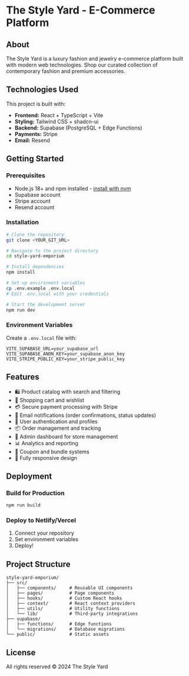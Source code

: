 # The Style Yard - E-Commerce Platform

## About

The Style Yard is a luxury fashion and jewelry e-commerce platform built with modern web technologies. Shop our curated collection of contemporary fashion and premium accessories.

## Technologies Used

This project is built with:

- **Frontend:** React + TypeScript + Vite
- **Styling:** Tailwind CSS + shadcn-ui
- **Backend:** Supabase (PostgreSQL + Edge Functions)
- **Payments:** Stripe
- **Email:** Resend

## Getting Started

### Prerequisites

- Node.js 18+ and npm installed - [install with nvm](https://github.com/nvm-sh/nvm#installing-and-updating)
- Supabase account
- Stripe account
- Resend account

### Installation

```sh
# Clone the repository
git clone <YOUR_GIT_URL>

# Navigate to the project directory
cd style-yard-emporium

# Install dependencies
npm install

# Set up environment variables
cp .env.example .env.local
# Edit .env.local with your credentials

# Start the development server
npm run dev
```

### Environment Variables

Create a `.env.local` file with:

```
VITE_SUPABASE_URL=your_supabase_url
VITE_SUPABASE_ANON_KEY=your_supabase_anon_key
VITE_STRIPE_PUBLIC_KEY=your_stripe_public_key
```

## Features

- 🛍️ Product catalog with search and filtering
- 🛒 Shopping cart and wishlist
- 💳 Secure payment processing with Stripe
- 📧 Email notifications (order confirmations, status updates)
- 👤 User authentication and profiles
- 📦 Order management and tracking
- 🎨 Admin dashboard for store management
- 📊 Analytics and reporting
- 💎 Coupon and bundle systems
- 📱 Fully responsive design

## Deployment

### Build for Production

```sh
npm run build
```

### Deploy to Netlify/Vercel

1. Connect your repository
2. Set environment variables
3. Deploy!

## Project Structure

```
style-yard-emporium/
├── src/
│   ├── components/     # Reusable UI components
│   ├── pages/          # Page components
│   ├── hooks/          # Custom React hooks
│   ├── context/        # React context providers
│   ├── utils/          # Utility functions
│   └── lib/            # Third-party integrations
├── supabase/
│   ├── functions/      # Edge functions
│   └── migrations/     # Database migrations
└── public/             # Static assets
```

## License

All rights reserved © 2024 The Style Yard
